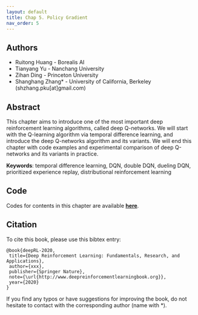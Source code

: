```yaml
---
layout: default
title: Chap 5. Policy Gradient
nav_order: 5
---
```


## Authors

- Ruitong Huang - Borealis AI
- Tianyang Yu - Nanchang University
- Zihan Ding - Princeton University
- Shanghang Zhang* - University of California, Berkeley (shzhang.pku[at]gmail.com)

## Abstract

This chapter aims to introduce one of the most important deep reinforcement learning algorithms, called deep Q-networks. We will start with the Q-learning algorithm via temporal difference learning, and introduce the deep Q-networks algorithm and its variants. We will end this chapter with code examples and experimental comparison of deep Q-networks and its variants in practice.

**Keywords**: temporal difference learning, DQN, double DQN, dueling DQN, prioritized experience replay, distributional reinforcement learning

## Code 

Codes for contents in this chapter are available [**here**](https://github.com/tensorlayer/tensorlayer/tree/master/examples/reinforcement\_learning).

## Citation

To cite this book, please use this bibtex entry:

```
@book{deepRL-2020,
 title={Deep Reinforcement Learning: Fundamentals, Research, and Applications},
 author={xxx},
 publisher={Springer Nature},
 note={\url{http://www.deepreinforcementlearningbook.org}},
 year={2020}
}
```





If you find any typos or have suggestions for improving the book, do not hesitate to contact with the corresponding author (name with *).